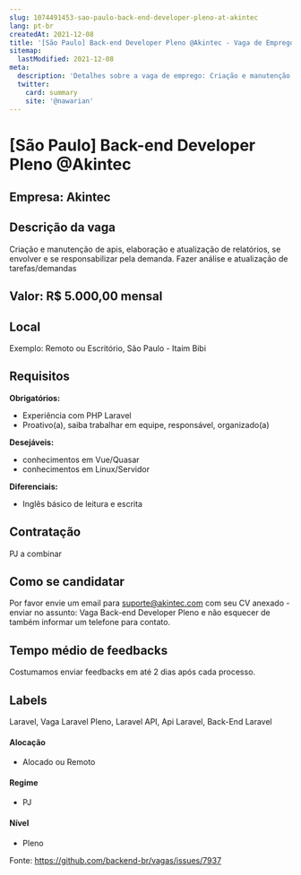 ```yaml
---
slug: 1074491453-sao-paulo-back-end-developer-pleno-at-akintec
lang: pt-br
createdAt: 2021-12-08
title: '[São Paulo] Back-end Developer Pleno @Akintec - Vaga de Emprego'
sitemap:
  lastModified: 2021-12-08
meta:
  description: 'Detalhes sobre a vaga de emprego: Criação e manutenção de apis, elaboração e atualização de relatórios, se envolver e se responsabilizar pela demanda. Fazer análise e atualização de tarefas/demandas'
  twitter:
    card: summary
    site: '@nawarian'
---
```


# [São Paulo] Back-end Developer Pleno @Akintec

## Empresa: Akintec

## Descrição da vaga

Criação e manutenção de apis, elaboração e atualização de relatórios, se envolver e se responsabilizar pela demanda. Fazer análise e atualização de tarefas/demandas

## Valor: R$ 5.000,00 mensal

## Local

Exemplo: Remoto ou Escritório, São Paulo - Itaim Bibi

## Requisitos

**Obrigatórios:**
- Experiência com PHP Laravel
- Proativo(a), saiba trabalhar em equipe, responsável, organizado(a)

**Desejáveis:**
- conhecimentos em Vue/Quasar
- conhecimentos em Linux/Servidor

**Diferenciais:**
- Inglês básico de leitura e escrita

## Contratação

PJ a combinar

## Como se candidatar

Por favor envie um email para suporte@akintec.com com seu CV anexado - enviar no assunto: Vaga Back-end Developer Pleno e não esquecer de também informar um telefone para contato.

## Tempo médio de feedbacks

Costumamos enviar feedbacks em até 2 dias após cada processo.

## Labels
Laravel, Vaga Laravel Pleno, Laravel API, Api Laravel, Back-End Laravel

#### Alocação
- Alocado ou Remoto

#### Regime
- PJ

#### Nível
- Pleno



Fonte: https://github.com/backend-br/vagas/issues/7937